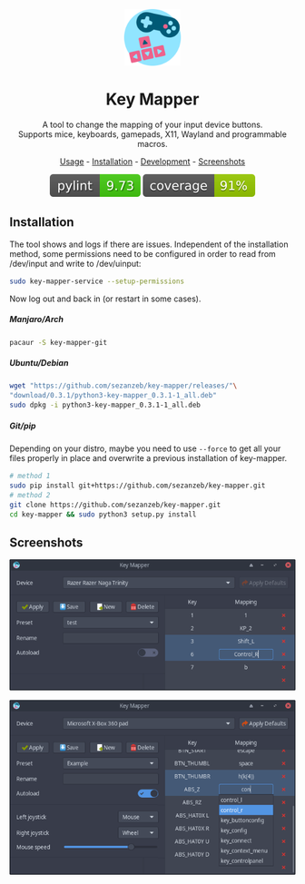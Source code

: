 <p align="center"><img src="data/key-mapper.svg" width=100/></p>

<h1 align="center">Key Mapper</h1>

<p align="center">
  A tool to change the mapping of your input device buttons.<br/>
  Supports mice, keyboards, gamepads, X11, Wayland and programmable macros.
</p>

<p align="center"><a href="readme/usage.md">Usage</a> - <a href="#installation">Installation</a> - <a href="readme/development.md">Development</a> - <a href="#screenshots">Screenshots</a></p>

<p align="center"><img src="readme/pylint.svg"/> <img src="readme/coverage.svg"/></p>

## Installation

The tool shows and logs if there are issues. Independent of the installation
method, some permissions need to be configured in order to read from /dev/input
and write to /dev/uinput:

```bash
sudo key-mapper-service --setup-permissions
```

Now log out and back in (or restart in some cases).

##### Manjaro/Arch

```bash
pacaur -S key-mapper-git
```

##### Ubuntu/Debian

```bash
wget "https://github.com/sezanzeb/key-mapper/releases/"\
"download/0.3.1/python3-key-mapper_0.3.1-1_all.deb"
sudo dpkg -i python3-key-mapper_0.3.1-1_all.deb
```

##### Git/pip

Depending on your distro, maybe you need to use `--force` to get all your
files properly in place and overwrite a previous installation of key-mapper.

```bash
# method 1
sudo pip install git+https://github.com/sezanzeb/key-mapper.git
# method 2
git clone https://github.com/sezanzeb/key-mapper.git
cd key-mapper && sudo python3 setup.py install
```

## Screenshots

<p align="center">
  <img src="readme/screenshot.png"/>
</p>

<p align="center">
  <img src="readme/screenshot_2.png"/>
</p>
